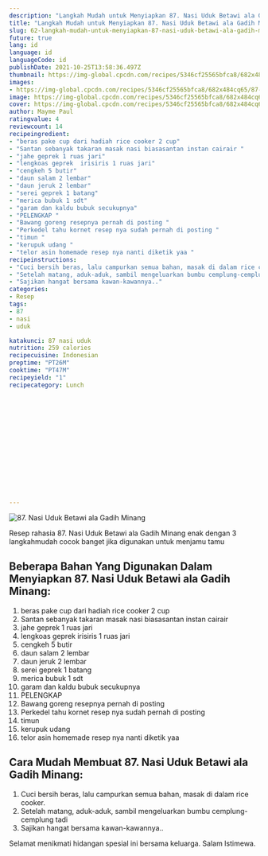 ```yaml
---
description: "Langkah Mudah untuk Menyiapkan 87. Nasi Uduk Betawi ala Gadih Minang, Lezat"
title: "Langkah Mudah untuk Menyiapkan 87. Nasi Uduk Betawi ala Gadih Minang, Lezat"
slug: 62-langkah-mudah-untuk-menyiapkan-87-nasi-uduk-betawi-ala-gadih-minang-lezat
future: true
lang: id
language: id
languageCode: id
publishDate: 2021-10-25T13:58:36.497Z 
thumbnail: https://img-global.cpcdn.com/recipes/5346cf25565bfca8/682x484cq65/87-nasi-uduk-betawi-ala-gadih-minang-foto-resep-utama.png
images:
- https://img-global.cpcdn.com/recipes/5346cf25565bfca8/682x484cq65/87-nasi-uduk-betawi-ala-gadih-minang-foto-resep-utama.png
image: https://img-global.cpcdn.com/recipes/5346cf25565bfca8/682x484cq65/87-nasi-uduk-betawi-ala-gadih-minang-foto-resep-utama.png
cover: https://img-global.cpcdn.com/recipes/5346cf25565bfca8/682x484cq65/87-nasi-uduk-betawi-ala-gadih-minang-foto-resep-utama.png
author: Mayme Paul
ratingvalue: 4
reviewcount: 14
recipeingredient:
- "beras pake cup dari hadiah rice cooker 2 cup"
- "Santan sebanyak takaran masak nasi biasasantan instan cairair "
- "jahe geprek 1 ruas jari"
- "lengkoas geprek  irisiris 1 ruas jari"
- "cengkeh 5 butir"
- "daun salam 2 lembar"
- "daun jeruk 2 lembar"
- "serei geprek 1 batang"
- "merica bubuk 1 sdt"
- "garam dan kaldu bubuk secukupnya"
- "PELENGKAP "
- "Bawang goreng resepnya pernah di posting "
- "Perkedel tahu kornet resep nya sudah pernah di posting "
- "timun "
- "kerupuk udang "
- "telor asin homemade resep nya nanti diketik yaa "
recipeinstructions:
- "Cuci bersih beras, lalu campurkan semua bahan, masak di dalam rice cooker."
- "Setelah matang, aduk-aduk, sambil mengeluarkan bumbu cemplung-cemplung tadi"
- "Sajikan hangat bersama kawan-kawannya.."
categories:
- Resep
tags:
- 87
- nasi
- uduk

katakunci: 87 nasi uduk 
nutrition: 259 calories
recipecuisine: Indonesian
preptime: "PT26M"
cooktime: "PT47M"
recipeyield: "1"
recipecategory: Lunch


     
    
    
    
    
    
    
    
    
    
    
      
    
---
```



![87. Nasi Uduk Betawi ala Gadih Minang](https://img-global.cpcdn.com/recipes/5346cf25565bfca8/682x484cq65/87-nasi-uduk-betawi-ala-gadih-minang-foto-resep-utama.png)

Resep rahasia 87. Nasi Uduk Betawi ala Gadih Minang  enak dengan 3 langkahmudah cocok banget jika digunakan untuk menjamu tamu

<!--inarticleads1-->

## Beberapa Bahan Yang Digunakan Dalam Menyiapkan 87. Nasi Uduk Betawi ala Gadih Minang:

1. beras pake cup dari hadiah rice cooker 2 cup
1. Santan sebanyak takaran masak nasi biasasantan instan cairair 
1. jahe geprek 1 ruas jari
1. lengkoas geprek  irisiris 1 ruas jari
1. cengkeh 5 butir
1. daun salam 2 lembar
1. daun jeruk 2 lembar
1. serei geprek 1 batang
1. merica bubuk 1 sdt
1. garam dan kaldu bubuk secukupnya
1. PELENGKAP 
1. Bawang goreng resepnya pernah di posting 
1. Perkedel tahu kornet resep nya sudah pernah di posting 
1. timun 
1. kerupuk udang 
1. telor asin homemade resep nya nanti diketik yaa 



<!--inarticleads2-->

## Cara Mudah Membuat 87. Nasi Uduk Betawi ala Gadih Minang:

1. Cuci bersih beras, lalu campurkan semua bahan, masak di dalam rice cooker.
1. Setelah matang, aduk-aduk, sambil mengeluarkan bumbu cemplung-cemplung tadi
1. Sajikan hangat bersama kawan-kawannya..




Selamat menikmati hidangan spesial ini bersama keluarga. Salam Istimewa.
